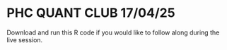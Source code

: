 # PHC QUANT CLUB 17/04/25
Download and run this R code if you would like to follow along during the live session.
